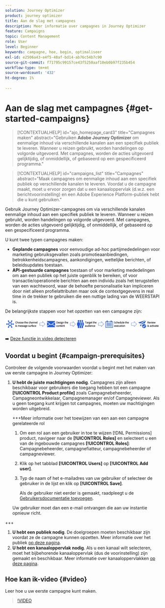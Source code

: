 ```yaml
---
solution: Journey Optimizer
product: journey optimizer
title: Aan de slag met campagnes
description: Meer informatie over campagnes in Journey Optimizer
feature: Campaigns
topic: Content Management
role: User
level: Beginner
keywords: campagne, hoe, begin, optimaliseer
exl-id: e2506a43-e4f5-48af-bd14-ab76c54b7c90
source-git-commit: f71795c99157ce43f5250aaf10eb0b97f235b454
workflow-type: tm+mt
source-wordcount: '432'
ht-degree: 1%

---
```


# Aan de slag met campagnes {#get-started-campaigns}

>[!CONTEXTUALHELP]
>id="ajo_homepage_card3"
>title="Campagnes maken"
>abstract="Gebruiken **Adobe Journey Optimizer** om eenmalige inhoud via verschillende kanalen aan een specifiek publiek te leveren. Wanneer u reizen gebruikt, worden handelingen op volgorde uitgevoerd. Met campagnes, worden de acties uitgevoerd gelijktijdig, of onmiddellijk, of gebaseerd op een gespecificeerd programma."


>[!CONTEXTUALHELP]
>id="campaigns_list"
>title="Campagnes"
>abstract="Maak campagnes om eenmalige inhoud aan een specifiek publiek op verschillende kanalen te leveren. Voordat u de campagne maakt, moet u ervoor zorgen dat u een kanaaloppervlak (d.w.z. een berichtvoorinstelling) en een Adobe Experience Platform-publiek hebt die u kunt gebruiken."

Gebruik Journey Optimizer-campagnes om via verschillende kanalen eenmalige inhoud aan een specifiek publiek te leveren. Wanneer u reizen gebruikt, worden handelingen op volgorde uitgevoerd. Met campagnes, worden de acties uitgevoerd gelijktijdig, of onmiddellijk, of gebaseerd op een gespecificeerd programma.

U kunt twee typen campagnes maken:

* **Geplande campagnes** voor eenvoudige ad-hoc partijmededelingen voor marketing gebruiksgevallen zoals promotieaanbiedingen, betrokkenheidscampagnes, aankondigingen, wettelijke berichten, of beleidsupdates toestaan.
* **API-gestuurde campagnes** toestaan of voor marketing mededelingen om aan een publiek op het juiste ogenblik te bereiken, of voor transactie/operationele berichten aan een individu zoals het terugstellen van een wachtwoord, waar de behoefte personalisatie kan impliceren door niet alleen profielattributen maar ook de contextgegevens in real time in de trekker te gebruiken die een nuttige lading van de WEERSTAPI is.

De belangrijkste stappen voor het opzetten van een campagne zijn:

![](assets/create-campaign-process.png)

➡️ [Deze functie in video detecteren](#video)

## Voordat u begint {#campaign-prerequisites}

Controleer de volgende voorwaarden voordat u begint met het maken van uw eerste campagne in Journey Optimizer:

1. **U hebt de juiste machtigingen nodig**. Campagnes zijn alleen beschikbaar voor gebruikers die toegang hebben tot een campagne **[!UICONTROL Product profile]** zoals Campagnebeheerder, Campagneontwikkelaar, Campagnemanager en/of Campagneviewer. Als u geen toegang kunt krijgen tot campagnes, moeten uw machtigingen worden uitgebreid.

   +++Meer informatie over het toewijzen van een aan een campagne gerelateerde rol

   1. Om een rol aan een gebruiker in toe te wijzen [!DNL Permissions] product, navigeer naar de **[!UICONTROL Roles]** en selecteert u een van de ingebouwde campagnes **[!UICONTROL Roles]**: Campagnebeheerder, campagnefiatteur, campagnebeheerder of campagneviewer.

   1. Klik op het tabblad **[!UICONTROL Users]** op **[!UICONTROL Add user]**.

   1. Typ de naam of het e-mailadres van uw gebruiker of selecteer de gebruiker in de lijst en klik op **[!UICONTROL Save]**.

      Als de gebruiker niet eerder is gemaakt, raadpleegt u de [Gebruikersdocumentatie toevoegen](https://experienceleague.adobe.com/en/docs/experience-platform/access-control/ui/users).

   Uw gebruiker moet dan een e-mail ontvangen die aan uw instantie opnieuw richt.

+++

1. **U hebt een publiek nodig**. De doelgroepen moeten beschikbaar zijn voordat ze de campagne kunnen opzetten. Meer informatie over het publiek [op deze pagina](../audience/about-audiences.md).
1. **U hebt een kanaaloppervlak nodig**. Als u een kanaal wilt selecteren, moet het bijbehorende kanaaloppervlak (dus de voorinstelling) zijn gemaakt en beschikbaar. Meer informatie over kanaaloppervlakken [op deze pagina](../configuration/channel-surfaces.md).

## Hoe kan ik-video {#video}

Leer hoe u uw eerste campagne kunt maken.

>[!VIDEO](https://video.tv.adobe.com/v/346680?quality=12)

